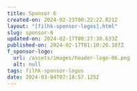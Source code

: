 ```yaml
---
title: Sponsor 6
created-on: 2024-02-23T00:22:22.821Z
layout: "[filhk-sponsor-logos].html"
slug: sponsor-6
updated-on: 2024-02-17T00:27:30.633Z
published-on: 2024-02-17T01:10:26.107Z
f_sponsor-logo:
  url: /assets/images/header-logo-06.png
  alt: null
tags: filhk-sponsor-logos
date: 2024-03-04T07:18:57.125Z
---
```

